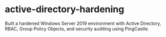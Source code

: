 # active-directory-hardening
Built a hardened Windows Server 2019 environment with Active Directory, RBAC, Group Policy Objects, and security auditing using PingCastle.
